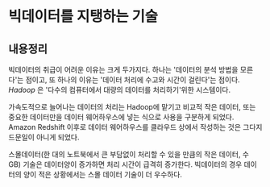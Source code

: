 # 빅데이터를 지탱하는 기술

## 내용정리

빅데이터의 취급이 어려운 이유는 크게 두가지다. 하나는 '데이터의 분석 방법을 모른다'는 점이고, 또 하나의 이유는 '데이터 처리에 수고와 시간이 걸린다'는 점이다.
_Hadoop_ 은 '다수의 컴퓨터에서 대량의 데이터를 처리하기'위한 시스템이다.

가속도적으로 늘어나는 데이터의 처리는 Hadoop에 맡기고 비교적 작은 데이터, 또는 중요한 데이터만을 데이터 웨어하우스에 넣는 식으로 사용을 구분하게 되었다.
Amazon Redshift 이후로 데이터 웨어하우스를 클라우드 상에서 작성하는 것은 그다지 드문일이 아니게 되었다.

스몰데이터(한 대의 노트북에서 큰 부담없이 처리할 수 있을 만큼의 작은 데이터, 수 GB) 기술은 데이터양이 증가하면 처리 시간이 급격히 증가한다.
빅데이터의 경우 데이터의 양이 적은 상황에서는 스몰 데이터 기술이 더 우수하다.
